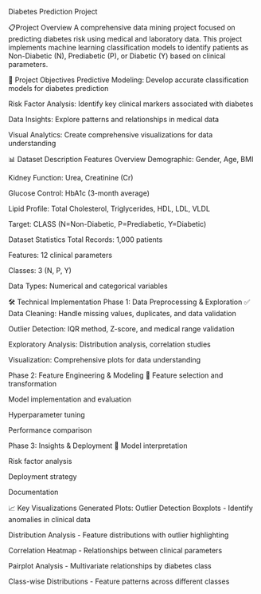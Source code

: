 Diabetes Prediction Project

📋Project Overview
A comprehensive data mining project focused on predicting diabetes risk using medical and laboratory data. This project implements machine learning classification models to identify patients as Non-Diabetic (N), Prediabetic (P), or Diabetic (Y) based on clinical parameters.

🎯 Project Objectives
Predictive Modeling: Develop accurate classification models for diabetes prediction

Risk Factor Analysis: Identify key clinical markers associated with diabetes

Data Insights: Explore patterns and relationships in medical data

Visual Analytics: Create comprehensive visualizations for data understanding

📊 Dataset Description
Features Overview
Demographic: Gender, Age, BMI

Kidney Function: Urea, Creatinine (Cr)

Glucose Control: HbA1c (3-month average)

Lipid Profile: Total Cholesterol, Triglycerides, HDL, LDL, VLDL

Target: CLASS (N=Non-Diabetic, P=Prediabetic, Y=Diabetic)

Dataset Statistics
Total Records: 1,000 patients

Features: 12 clinical parameters

Classes: 3 (N, P, Y)

Data Types: Numerical and categorical variables

🛠️ Technical Implementation
Phase 1: Data Preprocessing & Exploration ✅
Data Cleaning: Handle missing values, duplicates, and data validation

Outlier Detection: IQR method, Z-score, and medical range validation

Exploratory Analysis: Distribution analysis, correlation studies

Visualization: Comprehensive plots for data understanding

Phase 2: Feature Engineering & Modeling 🚧
Feature selection and transformation

Model implementation and evaluation

Hyperparameter tuning

Performance comparison

Phase 3: Insights & Deployment 🚧
Model interpretation

Risk factor analysis

Deployment strategy

Documentation

📈 Key Visualizations
Generated Plots:
Outlier Detection Boxplots - Identify anomalies in clinical data

Distribution Analysis - Feature distributions with outlier highlighting

Correlation Heatmap - Relationships between clinical parameters

Pairplot Analysis - Multivariate relationships by diabetes class

Class-wise Distributions - Feature patterns across different classes
